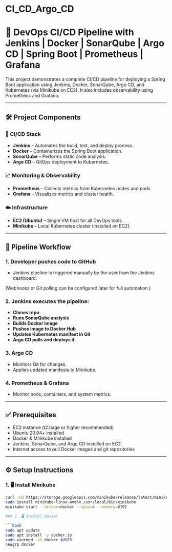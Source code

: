 # CI_CD_Argo_CD
# 🚀 DevOps CI/CD Pipeline with Jenkins | Docker | SonarQube | Argo CD | Spring Boot | Prometheus | Grafana

This project demonstrates a complete CI/CD pipeline for deploying a Spring Boot application using Jenkins, Docker, SonarQube, Argo CD, and Kubernetes (via Minikube on EC2). It also includes observability using Prometheus and Grafana.

---

## 🛠️ Project Components

### 🔧 CI/CD Stack
- **Jenkins** – Automates the build, test, and deploy process.
- **Docker** – Containerizes the Spring Boot application.
- **SonarQube** – Performs static code analysis.
- **Argo CD** – GitOps deployment to Kubernetes.

### 📈 Monitoring & Observability
- **Prometheus** – Collects metrics from Kubernetes nodes and pods.
- **Grafana** – Visualizes metrics and cluster health.

### ☁️ Infrastructure
- **EC2 (Ubuntu)** – Single VM host for all DevOps tools.
- **Minikube** – Local Kubernetes cluster (installed on EC2).

---
## 🔁 Pipeline Workflow

### 1. **Developer pushes code to GitHub**
- Jenkins pipeline is triggered manually by the user from the Jenkins dashboard.

(Webhooks or Git polling can be configured later for full automation.)

### 2. **Jenkins executes the pipeline:**
- **Clones repo**
- **Runs SonarQube analysis**
- **Builds Docker image**
- **Pushes image to Docker Hub**
- **Updates Kubernetes manifest in Git**
- **Argo CD pulls and deploys it**

### 3. **Argo CD**
- Monitors Git for changes.
- Applies updated manifests to Minikube.

### 4. **Prometheus & Grafana**
- Monitor pods, containers, and system metrics.

---

## ✅ Prerequisites

- EC2 instance (t2.large or higher recommended)
- Ubuntu 20.04+ installed
- Docker & Minikube installed
- Jenkins, SonarQube, and Argo CD installed on EC2
- Internet access to pull Docker images and git repositories

---

## ⚙️ Setup Instructions

### 1. 🖥️ Install Minikube

```bash
curl -LO https://storage.googleapis.com/minikube/releases/latest/minikube-linux-amd64
sudo install minikube-linux-amd64 /usr/local/bin/minikube
minikube start --driver=docker --cpus=4 --memory=8192

### 1. 🖥️ Install Docker

```bash
sudo apt update
sudo apt install -y docker.io
sudo usermod -aG docker $USER
newgrp docker

